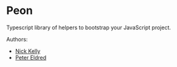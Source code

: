 # Peon
Typescript library of helpers to bootstrap your JavaScript project.

Authors:
- [Nick Kelly](https://github.com/NickKelly1)
- [Peter Eldred](https://github.com/dJPoida)
